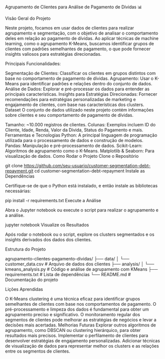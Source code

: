 Agrupamento de Clientes para Análise de Pagamento de Dívidas 📊

Visão Geral do Projeto

Neste projeto, focamos em usar dados de clientes para realizar agrupamento e segmentação, com o objetivo de analisar o comportamento deles em relação ao pagamento de dívidas. Ao aplicar técnicas de machine learning, como o agrupamento K-Means, buscamos identificar grupos de clientes com padrões semelhantes de pagamento, o que pode fornecer insights valiosos para estratégias direcionadas.

Principais Funcionalidades:

Segmentação de Clientes: Classificar os clientes em grupos distintos com base no comportamento de pagamento de dívidas.
Agrupamento: Usar o K-Means para identificar padrões e relações dentro do conjunto de dados.
Análise de Dados: Explorar e pré-processar os dados para entender as principais características.
Insights para Estratégias Direcionadas: Fornecer recomendações para estratégias personalizadas de marketing e engajamento de clientes, com base nas características dos clusters.
Dataset
O conjunto de dados utilizado neste projeto contém informações sobre clientes e seu comportamento de pagamento de dívidas.

Tamanho: ~10.000 registros de clientes.
Colunas: Exemplos incluem ID do Cliente, Idade, Renda, Valor da Dívida, Status do Pagamento e mais.
Ferramentas e Tecnologias
Python: A principal linguagem de programação utilizada para o processamento de dados e construção de modelos.
Pandas: Manipulação e pré-processamento de dados.
Scikit-Learn: Algoritmos de agrupamento como o K-Means.
Matplotlib & Seaborn: Para visualização de dados.
Como Rodar o Projeto
Clone o Repositório


git clone https://github.com/seu-usuario/customer-segmentation-debt-repayment.git
cd customer-segmentation-debt-repayment
Instale as Dependências

Certifique-se de que o Python está instalado, e então instale as bibliotecas necessárias:

pip install -r requirements.txt
Execute a Análise

Abra o Jupyter notebook ou execute o script para realizar o agrupamento e a análise.

jupyter notebook
Visualize os Resultados

Após rodar o notebook ou o script, explore os clusters segmentados e os insights derivados dos dados dos clientes.

Estrutura do Projeto

agrupamento-clientes-pagamento-dividas/
├── data/
│   └── customer_data.csv          # Arquivo de dados dos clientes
├── analysis/
│   └── kmeans_analysis.py         # Código e análise de agrupamento com KMeans
├── requirements.txt               # Lista de dependências
└── README.md                      # Documentação do projeto

Lições Aprendidas

O K-Means clustering é uma técnica eficaz para identificar grupos semelhantes de clientes com base nos comportamentos de pagamento.
O pré-processamento e limpeza dos dados é fundamental para obter um agrupamento preciso e significativo.
O monitoramento regular dos segmentos de clientes pode melhorar as estratégias de negócios e levar a decisões mais acertadas.
Melhorias Futuras
Explorar outros algoritmos de agrupamento, como DBSCAN ou clustering hierárquico, para obter resultados mais precisos.
Implementar o perfilamento de clientes para desenvolver estratégias de engajamento personalizadas.
Adicionar técnicas de visualização de dados para representar melhor os clusters e as relações entre os segmentos de clientes.

